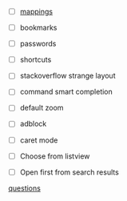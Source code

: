 - [ ] [mappings](mappings)
- [ ] bookmarks
- [ ] passwords
- [ ] shortcuts
- [ ] stackoverflow strange layout
- [ ] command smart completion
- [ ] default zoom
- [ ] adblock
- [ ] caret mode
- [ ] Choose from listview
- [ ] Open first from search results


[questions](questions)
